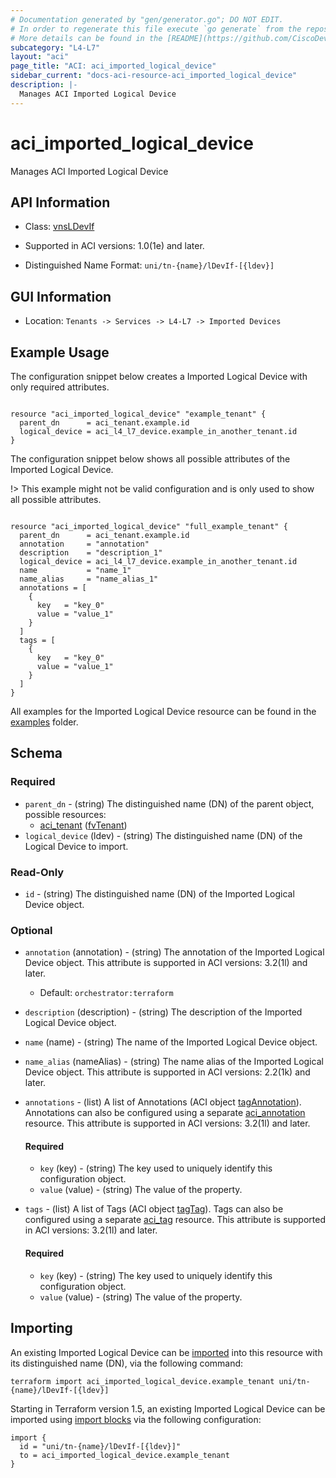 ```yaml
---
# Documentation generated by "gen/generator.go"; DO NOT EDIT.
# In order to regenerate this file execute `go generate` from the repository root.
# More details can be found in the [README](https://github.com/CiscoDevNet/terraform-provider-aci/blob/master/README.md).
subcategory: "L4-L7"
layout: "aci"
page_title: "ACI: aci_imported_logical_device"
sidebar_current: "docs-aci-resource-aci_imported_logical_device"
description: |-
  Manages ACI Imported Logical Device
---
```


# aci_imported_logical_device #

Manages ACI Imported Logical Device



## API Information ##

* Class: [vnsLDevIf](https://pubhub.devnetcloud.com/media/model-doc-latest/docs/app/index.html#/objects/vnsLDevIf/overview)

* Supported in ACI versions: 1.0(1e) and later.

* Distinguished Name Format: `uni/tn-{name}/lDevIf-[{ldev}]`

## GUI Information ##

* Location: `Tenants -> Services -> L4-L7 -> Imported Devices`

## Example Usage ##

The configuration snippet below creates a Imported Logical Device with only required attributes.

```hcl

resource "aci_imported_logical_device" "example_tenant" {
  parent_dn      = aci_tenant.example.id
  logical_device = aci_l4_l7_device.example_in_another_tenant.id
}

```
The configuration snippet below shows all possible attributes of the Imported Logical Device.

!> This example might not be valid configuration and is only used to show all possible attributes.

```hcl

resource "aci_imported_logical_device" "full_example_tenant" {
  parent_dn      = aci_tenant.example.id
  annotation     = "annotation"
  description    = "description_1"
  logical_device = aci_l4_l7_device.example_in_another_tenant.id
  name           = "name_1"
  name_alias     = "name_alias_1"
  annotations = [
    {
      key   = "key_0"
      value = "value_1"
    }
  ]
  tags = [
    {
      key   = "key_0"
      value = "value_1"
    }
  ]
}

```

All examples for the Imported Logical Device resource can be found in the [examples](https://github.com/CiscoDevNet/terraform-provider-aci/tree/master/examples/resources/aci_imported_logical_device) folder.

## Schema ##

### Required ###

* `parent_dn` - (string) The distinguished name (DN) of the parent object, possible resources:
  - [aci_tenant](https://registry.terraform.io/providers/CiscoDevNet/aci/latest/docs/resources/tenant) ([fvTenant](https://pubhub.devnetcloud.com/media/model-doc-latest/docs/app/index.html#/objects/fvTenant/overview))
* `logical_device` (ldev) - (string) The distinguished name (DN) of the Logical Device to import.

### Read-Only ###

* `id` - (string) The distinguished name (DN) of the Imported Logical Device object.

### Optional ###

* `annotation` (annotation) - (string) The annotation of the Imported Logical Device object. This attribute is supported in ACI versions: 3.2(1l) and later.
  - Default: `orchestrator:terraform`
* `description` (description) - (string) The description of the Imported Logical Device object.
* `name` (name) - (string) The name of the Imported Logical Device object.
* `name_alias` (nameAlias) - (string) The name alias of the Imported Logical Device object. This attribute is supported in ACI versions: 2.2(1k) and later.
* `annotations` - (list) A list of Annotations (ACI object [tagAnnotation](https://pubhub.devnetcloud.com/media/model-doc-latest/docs/app/index.html#/objects/tagAnnotation/overview)). Annotations can also be configured using a separate [aci_annotation](https://registry.terraform.io/providers/CiscoDevNet/aci/latest/docs/resources/annotation) resource. This attribute is supported in ACI versions: 3.2(1l) and later.
  #### Required ####
  
    * `key` (key) - (string) The key used to uniquely identify this configuration object.
    * `value` (value) - (string) The value of the property.
* `tags` - (list) A list of Tags (ACI object [tagTag](https://pubhub.devnetcloud.com/media/model-doc-latest/docs/app/index.html#/objects/tagTag/overview)). Tags can also be configured using a separate [aci_tag](https://registry.terraform.io/providers/CiscoDevNet/aci/latest/docs/resources/tag) resource. This attribute is supported in ACI versions: 3.2(1l) and later.
  #### Required ####
  
    * `key` (key) - (string) The key used to uniquely identify this configuration object.
    * `value` (value) - (string) The value of the property.

## Importing

An existing Imported Logical Device can be [imported](https://www.terraform.io/docs/import/index.html) into this resource with its distinguished name (DN), via the following command:

```
terraform import aci_imported_logical_device.example_tenant uni/tn-{name}/lDevIf-[{ldev}]
```

Starting in Terraform version 1.5, an existing Imported Logical Device can be imported
using [import blocks](https://developer.hashicorp.com/terraform/language/import) via the following configuration:

```
import {
  id = "uni/tn-{name}/lDevIf-[{ldev}]"
  to = aci_imported_logical_device.example_tenant
}
```
